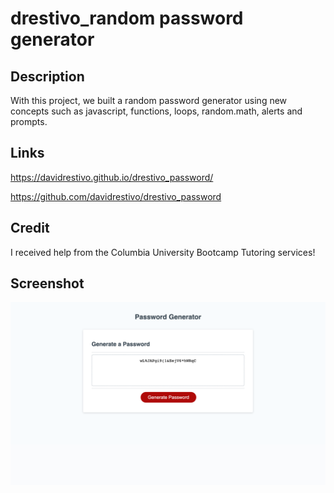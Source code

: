# drestivo_random password generator

## Description
With this project, we built a random password generator using new concepts such as javascript, functions, loops, random.math, alerts and prompts.

## Links

https://davidrestivo.github.io/drestivo_password/


https://github.com/davidrestivo/drestivo_password


## Credit
I received help from the Columbia University Bootcamp Tutoring services!


## Screenshot

![Screenshot for my homework](./Assets/dRestivo%20Password%20Page.png)




